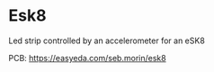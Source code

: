 # Esk8
Led strip controlled by an accelerometer for an eSK8

PCB:
https://easyeda.com/seb.morin/esk8
